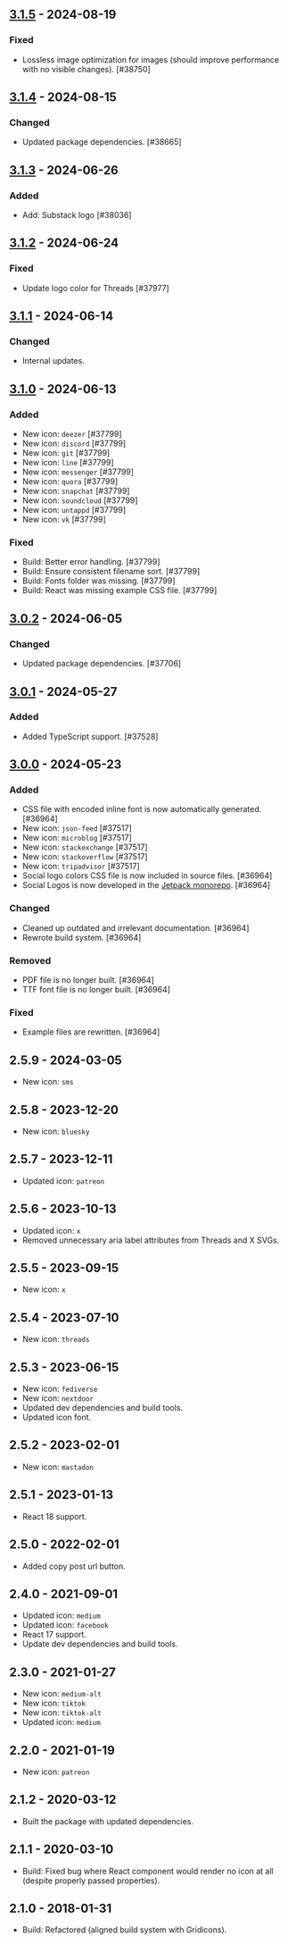 ## [3.1.5] - 2024-08-19
### Fixed
- Lossless image optimization for images (should improve performance with no visible changes). [#38750]

## [3.1.4] - 2024-08-15
### Changed
- Updated package dependencies. [#38665]

## [3.1.3] - 2024-06-26
### Added
- Add: Substack logo [#38036]

## [3.1.2] - 2024-06-24
### Fixed
- Update logo color for Threads [#37977]

## [3.1.1] - 2024-06-14
### Changed
- Internal updates.

## [3.1.0] - 2024-06-13
### Added
- New icon: `deezer` [#37799]
- New icon: `discord` [#37799]
- New icon: `git` [#37799]
- New icon: `line` [#37799]
- New icon: `messenger` [#37799]
- New icon: `quora` [#37799]
- New icon: `snapchat` [#37799]
- New icon: `soundcloud` [#37799]
- New icon: `untappd` [#37799]
- New icon: `vk` [#37799]

### Fixed
- Build: Better error handling. [#37799]
- Build: Ensure consistent filename sort. [#37799]
- Build: Fonts folder was missing. [#37799]
- Build: React was missing example CSS file. [#37799]

## [3.0.2] - 2024-06-05
### Changed
- Updated package dependencies. [#37706]

## [3.0.1] - 2024-05-27
### Added
- Added TypeScript support. [#37528]

## [3.0.0] - 2024-05-23
### Added
- CSS file with encoded inline font is now automatically generated. [#36964]
- New icon: `json-feed` [#37517]
- New icon: `microblog` [#37517]
- New icon: `stackexchange` [#37517]
- New icon: `stackoverflow` [#37517]
- New icon: `tripadvisor` [#37517]
- Social logo colors CSS file is now included in source files. [#36964]
- Social Logos is now developed in the [Jetpack monorepo](https://github.com/Automattic/jetpack). [#36964]

### Changed
- Cleaned up outdated and irrelevant documentation. [#36964]
- Rewrote build system. [#36964]

### Removed
- PDF file is no longer built. [#36964]
- TTF font file is no longer built. [#36964]

### Fixed
- Example files are rewritten. [#36964]

## 2.5.9 - 2024-03-05

- New icon: `sms`

## 2.5.8 - 2023-12-20

- New icon: `bluesky`

## 2.5.7 - 2023-12-11

- Updated icon: `patreon`

## 2.5.6 - 2023-10-13

- Updated icon: `x`
- Removed unnecessary aria label attributes from Threads and X SVGs.

## 2.5.5 - 2023-09-15

- New icon: `x`

## 2.5.4 - 2023-07-10

- New icon: `threads`

## 2.5.3 - 2023-06-15

- New icon: `fediverse`
- New icon: `nextdoor`
- Updated dev dependencies and build tools.
- Updated icon font.

## 2.5.2 - 2023-02-01

- New icon: `mastadon`

## 2.5.1 - 2023-01-13

- React 18 support.

## 2.5.0 - 2022-02-01

- Added copy post url button.

## 2.4.0 - 2021-09-01

- Updated icon: `medium`
- Updated icon: `facebook`
- React 17 support.
- Update dev dependencies and build tools.

## 2.3.0 - 2021-01-27

- New icon: `medium-alt`
- New icon: `tiktok`
- New icon: `tiktok-alt`
- Updated icon: `medium`

## 2.2.0 - 2021-01-19

- New icon: `patreon`

## 2.1.2 - 2020-03-12

- Built the package with updated dependencies.

## 2.1.1 - 2020-03-10

- Build: Fixed bug where React component would render no icon at all (despite properly passed properties).

## 2.1.0 - 2018-01-31

- Build: Refactored (aligned build system with Gridicons).

[3.1.5]: https://github.com/Automattic/social-logos/compare/v3.1.4...v3.1.5
[3.1.4]: https://github.com/Automattic/social-logos/compare/v3.1.3...v3.1.4
[3.1.3]: https://github.com/Automattic/social-logos/compare/v3.1.2...v3.1.3
[3.1.2]: https://github.com/Automattic/social-logos/compare/v3.1.1...v3.1.2
[3.1.1]: https://github.com/Automattic/social-logos/compare/v3.1.0...v3.1.1
[3.1.0]: https://github.com/Automattic/social-logos/compare/v3.0.2...v3.1.0
[3.0.2]: https://github.com/Automattic/social-logos/compare/v3.0.1...v3.0.2
[3.0.1]: https://github.com/Automattic/social-logos/compare/v3.0.0...v3.0.1
[3.0.0]: https://github.com/Automattic/social-logos/compare/v2.5.9...v3.0.0
